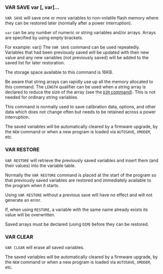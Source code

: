 ### VAR SAVE var [, var]…

`VAR SAVE` will save one or more variables to non-volatile flash memory where they can be restored later (normally after a power interruption).

`var` can be any number of numeric or string variables and/or arrays. Arrays are specified by using empty brackets. 

For example: var() The `VAR SAVE` command can be used repeatedly. Variables that had been
previously saved will be updated with their new value and any new variables (not previously saved) will be added to the saved list for later restoration.

The storage space available to this command is 16KB.

Be aware that string arrays can rapidly use up all the memory allocated to this command. The `LENGTH` qualifier can be used when a string array is declared to reduce the size of the array (see the [`DIM` command](dim.md)). This is not needed for ordinary string variables. 

This command is normally used to save calibration data, options, and other data which does not change often but needs to be retained across a power interruption.

The saved variables will be automatically cleared by a firmware upgrade, by the `NEW` command or when a new program is loaded via `AUTOSAVE`, `XMODEM`, etc.


### VAR RESTORE

`VAR RESTORE` will retrieve the previously saved variables and insert them (and their values) into the variable table. 

Normally the `VAR RESTORE` command is placed at the start of the program so that previously saved variables are restored and immediately available to the program when it starts.

Using `VAR RESTORE` without a previous save will have no effect and will not generate an error. 

If, when using `RESTORE`, a variable with the same name already exists its value will be overwritten. 

Saved arrays must be declared (using `DIM`) before they can be restored. 


### VAR CLEAR

`VAR CLEAR` will erase all saved variables. 

The saved variables will be automatically cleared by a firmware upgrade, by the `NEW` command or when a new program is loaded via `AUTOSAVE`, `XMODEM`, etc.